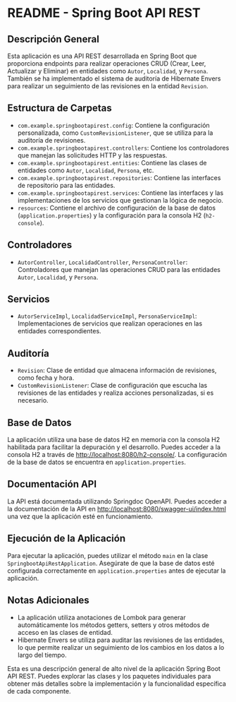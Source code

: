 # README - Spring Boot API REST

## Descripción General

Esta aplicación es una API REST desarrollada en Spring Boot que proporciona endpoints para realizar operaciones CRUD (Crear, Leer, Actualizar y Eliminar) en entidades como `Autor`, `Localidad`, y `Persona`. También se ha implementado el sistema de auditoría de Hibernate Envers para realizar un seguimiento de las revisiones en la entidad `Revision`.

## Estructura de Carpetas

- `com.example.springbootapirest.config`: Contiene la configuración personalizada, como `CustomRevisionListener`, que se utiliza para la auditoría de revisiones.
- `com.example.springbootapirest.controllers`: Contiene los controladores que manejan las solicitudes HTTP y las respuestas.
- `com.example.springbootapirest.entities`: Contiene las clases de entidades como `Autor`, `Localidad`, `Persona`, etc.
- `com.example.springbootapirest.repositories`: Contiene las interfaces de repositorio para las entidades.
- `com.example.springbootapirest.services`: Contiene las interfaces y las implementaciones de los servicios que gestionan la lógica de negocio.
- `resources`: Contiene el archivo de configuración de la base de datos (`application.properties`) y la configuración para la consola H2 (`h2-console`).

## Controladores

- `AutorController`, `LocalidadController`, `PersonaController`: Controladores que manejan las operaciones CRUD para las entidades `Autor`, `Localidad`, y `Persona`.

## Servicios

- `AutorServiceImpl`, `LocalidadServiceImpl`, `PersonaServiceImpl`: Implementaciones de servicios que realizan operaciones en las entidades correspondientes.

## Auditoría

- `Revision`: Clase de entidad que almacena información de revisiones, como fecha y hora.
- `CustomRevisionListener`: Clase de configuración que escucha las revisiones de las entidades y realiza acciones personalizadas, si es necesario.

## Base de Datos

La aplicación utiliza una base de datos H2 en memoria con la consola H2 habilitada para facilitar la depuración y el desarrollo. Puedes acceder a la consola H2 a través de [http://localhost:8080/h2-console/](http://localhost:8080/h2-console/). La configuración de la base de datos se encuentra en `application.properties`.

## Documentación API

La API está documentada utilizando Springdoc OpenAPI. Puedes acceder a la documentación de la API en [http://localhost:8080/swagger-ui/index.html](http://localhost:8080/swagger-ui/index.html) una vez que la aplicación esté en funcionamiento.

## Ejecución de la Aplicación

Para ejecutar la aplicación, puedes utilizar el método `main` en la clase `SpringbootApiRestApplication`. Asegúrate de que la base de datos esté configurada correctamente en `application.properties` antes de ejecutar la aplicación.

## Notas Adicionales

- La aplicación utiliza anotaciones de Lombok para generar automáticamente los métodos getters, setters y otros métodos de acceso en las clases de entidad.
- Hibernate Envers se utiliza para auditar las revisiones de las entidades, lo que permite realizar un seguimiento de los cambios en los datos a lo largo del tiempo.

Esta es una descripción general de alto nivel de la aplicación Spring Boot API REST. Puedes explorar las clases y los paquetes individuales para obtener más detalles sobre la implementación y la funcionalidad específica de cada componente.
